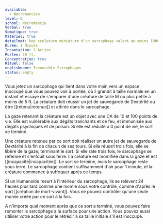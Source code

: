 ```yaml
---
available:
  - Nécromancien
level: 6
school: Nécromancie
Verbal: true
Somatique: true
Matériel: true
detailmat: Une sculpture miniature d'un sarcophage valant au moins 1000 PO
Durée: 1 Minute
Incantation: 1 Action
Portée: 30 ft.
Concentration: true
Rituel: false
englishname: Inexorable Sarcophagus
status: empty
---
```

Vous jetez un sarcophage qui tient dans votre main vers un espace inoccupé que vous pouvez voir à portée, où il grandit à taille normale en un instant et essaye de s'emparer d'une créature de taille M ou plus petite à moins de 5 ft. La créature doit réussir un jet de sauvegarde de Dextérité ou être [[retenu|retenue]] et attirée dans le sarcophage.

La gaze retenant la créature est un objet avec une CA de 10 et 100 points de vie. Elle est vulnérable aux dégâts tranchants et de feu, et immunisée aux dégâts psychiques et de poison. Si elle est réduite à 0 point de vie, le sort se termine.

Une créature retenue par ce sort doit réaliser un autre jet de sauvegarde de Dextérité à la fin de chacun de ses tours. Si elle réussit trois fois, elle se libère de la gaze, terminant le sort. Si elle rate trois fois, le sarcophage se referme et s'enfouit sous terre. La créature est momifiée dans la gaze et est [[incapacité|incapacitée]]. Le sort se termine, mais le sarcophage reste sous terre. Le sarcophage contient suffisamment d'air pour 1 minute, et la créature commence à suffoquer après ce temps.

SI un Humanoïde meurt à l'intérieur du sarcophage, ils se relèvent 24 heures plus tard comme une momie sous votre contrôle, comme d'après le sort [[création de mort-vivant]]. Vous ne pouvez contrôler qu'une seule momie créée par ce sort à la fois.

A n'importe quel moment après que ce sort a terminé, vous pouvez faire remonter le sarcophage à la surface pour une action. Vous pouvez aussi utiliser votre action pour le rétrécir à sa taille initiale s'il est inoccupé.
